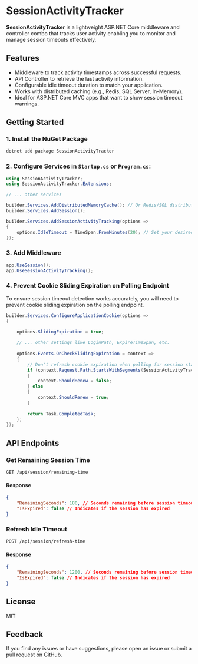 ﻿# SessionActivityTracker

**SessionActivityTracker** is a lightweight ASP.NET Core middleware and controller 
combo that tracks user activity enabling you to monitor and manage session timeouts effectively.

## Features
- Middleware to track activity timestamps across successful requests.
- API Controller to retrieve the last activity information.
- Configurable idle timeout duration to match your application.
- Works with distributed caching (e.g., Redis, SQL Server, In-Memory).
- Ideal for ASP.NET Core MVC apps that want to show session timeout warnings.

## Getting Started
### 1. Install the NuGet Package
```bash
dotnet add package SessionActivityTracker
```

### 2. Configure Services in `Startup.cs` or `Program.cs`:
```csharp
using SessionActivityTracker;
using SessionActivityTracker.Extensions;

// ... other services

builder.Services.AddDistributedMemoryCache(); // Or Redis/SQL distributed cache
builder.Services.AddSession();

builder.Services.AddSessionActivityTracking(options =>
{
	options.IdleTimeout = TimeSpan.FromMinutes(20); // Set your desired timeout
});
```

### 3. Add Middleware
```csharp
app.UseSession();
app.UseSessionActivityTracking();
```

### 4. Prevent Cookie Sliding Expiration on Polling Endpoint
To ensure session timeout detection works accurately, you will need to prevent cookie sliding 
expiration on the polling endpoint.
```csharp
builder.Services.ConfigureApplicationCookie(options =>
{
    
    options.SlidingExpiration = true;

    // ... other settings like LoginPath, ExpireTimeSpan, etc.
    
    options.Events.OnCheckSlidingExpiration = context =>
    {
        // Don't refresh cookie expiration when polling for session status
        if (context.Request.Path.StartsWithSegments(SessionActivityTrackingConstants.RemainingTimeEndpoint))
        {
            context.ShouldRenew = false;
        } else
        {
            context.ShouldRenew = true;
        }
        
        return Task.CompletedTask;
    };
});
```

## API Endpoints
### Get Remaining Session Time
```http
GET /api/session/remaining-time
```
#### Response
```json
{
	"RemainingSeconds": 180, // Seconds remaining before session timeout
	"IsExpired": false // Indicates if the session has expired
}
```
### Refresh Idle Timeout
```http
POST /api/session/refresh-time
```
#### Response
```json
{
	"RemainingSeconds": 1200, // Seconds remaining before session timeout
	"IsExpired": false // Indicates if the session has expired
}
```

## License
MIT

## Feedback
If you find any issues or have suggestions, please open an issue or submit a pull request 
on GitHub.
